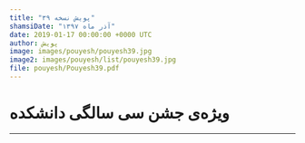 ```yaml
---
title: "پویش نسخه ۳۹"
shamsiDate: "آذر ماه ۱۳۹۷"
date: 2019-01-17 00:00:00 +0000 UTC
author: پویش
image: images/pouyesh/pouyesh39.jpg
image2: images/pouyesh/list/pouyesh39.jpg
file: pouyesh/Pouyesh39.pdf
---
```


ویژه‌ی جشن سی سالگی دانشکده
===============

----
